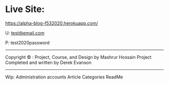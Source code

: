 Live Site:
================
https://alpha-blog-f532020.herokuapp.com/

U: test@email.com

P: test2020password

---

Copyright © :
Project, Course, and Design by Mashrur Hossain
Project Completed and written by Derek Evanson

---

Wip:
Administration accounts
Article Categories
ReadMe

